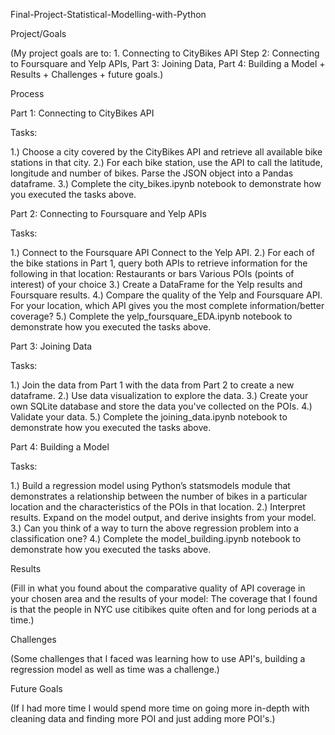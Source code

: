 Final-Project-Statistical-Modelling-with-Python

Project/Goals

(My project goals are to: 1. Connecting to CityBikes API Step 2: Connecting to Foursquare and Yelp APIs, Part 3: Joining Data, Part 4: Building a Model + Results + Challenges + future goals.)

Process

Part 1: Connecting to CityBikes API

Tasks:

1.) Choose a city covered by the CityBikes API and retrieve all available bike stations in that city. 
2.) For each bike station, use the API to call the latitude, longitude and number of bikes. Parse the JSON object into a Pandas dataframe. 
3.) Complete the city_bikes.ipynb notebook to demonstrate how you executed the tasks above.

Part 2: Connecting to Foursquare and Yelp APIs

Tasks:

1.) Connect to the Foursquare API Connect to the Yelp API. 
2.) For each of the bike stations in Part 1, query both APIs to retrieve information for the following in that location: Restaurants or bars Various POIs (points of interest) of your choice 
3.) Create a DataFrame for the Yelp results and Foursquare results. 
4.) Compare the quality of the Yelp and Foursquare API. For your location, which API gives you the most complete information/better coverage? 
5.) Complete the yelp_foursquare_EDA.ipynb notebook to demonstrate how you executed the tasks above.

Part 3: Joining Data

Tasks:

1.) Join the data from Part 1 with the data from Part 2 to create a new dataframe. 
2.) Use data visualization to explore the data.
3.) Create your own SQLite database and store the data you've collected on the POIs. 
4.) Validate your data. 
5.) Complete the joining_data.ipynb notebook to demonstrate how you executed the tasks above.

Part 4: Building a Model

Tasks:

1.) Build a regression model using Python’s statsmodels module that demonstrates a relationship between the number of bikes in a particular location and the characteristics of the POIs in that location.
2.) Interpret results. Expand on the model output, and derive insights from your model. 
3.) Can you think of a way to turn the above regression problem into a classification one?
4.) Complete the model_building.ipynb notebook to demonstrate how you executed the tasks above.

Results

(Fill in what you found about the comparative quality of API coverage in your chosen area and the results of your model: The coverage that I found is that the people in NYC use citibikes quite often and for long periods at a time.)

Challenges

(Some challenges that I faced was learning how to use API's, building a regression model as well as time was a challenge.)

Future Goals

(If I had more time I would spend more time on going more in-depth with cleaning data and finding more POI and just adding more POI's.)
